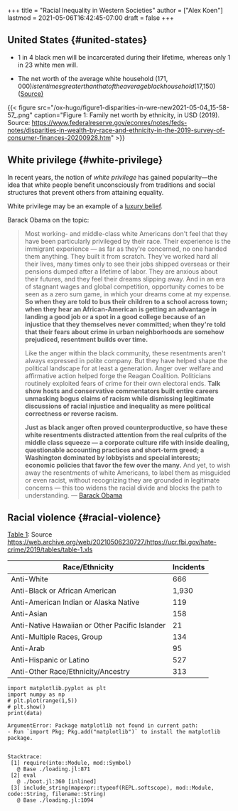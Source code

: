 +++
title = "Racial Inequality in Western Societies"
author = ["Alex Koen"]
lastmod = 2021-05-06T16:42:45-07:00
draft = false
+++

## United States {#united-states}

-   1 in 4 black men will be incarcerated during their lifetime, whereas only 1 in 23 white men will.

-   The net worth of the average white household ($171,000) is ten times greater than that of the average black household ($17,150) ([Source)](https://www.brookings.edu/blog/up-front/2020/02/27/examining-the-black-white-wealth-gap/)

{{< figure src="/ox-hugo/figure1-disparities-in-wre-new2021-05-04_15-58-57_.png" caption="Figure 1: Family net worth by ethnicity, in USD (2019). Source: <https://www.federalreserve.gov/econres/notes/feds-notes/disparities-in-wealth-by-race-and-ethnicity-in-the-2019-survey-of-consumer-finances-20200928.htm>" >}}


## White privilege {#white-privilege}

In recent years, the notion of _white privilege_ has gained popularity—the idea that white people benefit unconsciously from traditions and social structures that prevent others from attaining equality.

White privilege may be an example of a [luxury belief](https://nypost.com/2019/08/17/luxury-beliefs-are-the-latest-status-symbol-for-rich-americans/).

Barack Obama on the topic:

> Most working- and middle-class white Americans don't feel that they have been particularly privileged by their race. Their experience is the immigrant experience — as far as they're concerned, no one handed them anything. They built it from scratch. They've worked hard all their lives, many times only to see their jobs shipped overseas or their pensions dumped after a lifetime of labor. They are anxious about their futures, and they feel their dreams slipping away. And in an era of stagnant wages and global competition, opportunity comes to be seen as a zero sum game, in which your dreams come at my expense. **So when they are told to bus their children to a school across town; when they hear an African-American is getting an advantage in landing a good job or a spot in a good college because of an injustice that they themselves never committed; when they're told that their fears about crime in urban neighborhoods are somehow prejudiced, resentment builds over time.**
>
> Like the anger within the black community, these resentments aren't always expressed in polite company. But they have helped shape the political landscape for at least a generation. Anger over welfare and affirmative action helped forge the Reagan Coalition. Politicians routinely exploited fears of crime for their own electoral ends. **Talk show hosts and conservative commentators built entire careers unmasking bogus claims of racism while dismissing legitimate discussions of racial injustice and inequality as mere political correctness or reverse racism.**
>
> **Just as black anger often proved counterproductive, so have these white resentments distracted attention from the real culprits of the middle class squeeze — a corporate culture rife with inside dealing, questionable accounting practices and short-term greed; a Washington dominated by lobbyists and special interests; economic policies that favor the few over the many.** And yet, to wish away the resentments of white Americans, to label them as misguided or even racist, without recognizing they are grounded in legitimate concerns — this too widens the racial divide and blocks the path to understanding.
> — [Barack Obama](barack_obama.md)


## Racial violence {#racial-violence}

<a id="table--hate-crimes"></a>
<div class="table-caption">
  <span class="table-number"><a href="#table--hate-crimes">Table 1</a></span>:
  Source <a href="https://web.archive.org/web/20210506230727/https://ucr.fbi.gov/hate-crime/2019/tables/table-1.xls">https://web.archive.org/web/20210506230727/https://ucr.fbi.gov/hate-crime/2019/tables/table-1.xls</a>
</div>

| Race/Ethnicity                                 | Incidents |
|------------------------------------------------|-----------|
| Anti-White                                     | 666       |
| Anti-Black or African American                 | 1,930     |
| Anti-American Indian or Alaska Native          | 119       |
| Anti-Asian                                     | 158       |
| Anti-Native Hawaiian or Other Pacific Islander | 21        |
| Anti-Multiple Races, Group                     | 134       |
| Anti-Arab                                      | 95        |
| Anti-Hispanic or Latino                        | 527       |
| Anti-Other Race/Ethnicity/Ancestry             | 313       |

```jupyter-julia
import matplotlib.pyplot as plt
import numpy as np
# plt.plot(range(1,5))
# plt.show()
print(data)
```

```text
ArgumentError: Package matplotlib not found in current path:
- Run `import Pkg; Pkg.add("matplotlib")` to install the matplotlib package.


Stacktrace:
 [1] require(into::Module, mod::Symbol)
   @ Base ./loading.jl:871
 [2] eval
   @ ./boot.jl:360 [inlined]
 [3] include_string(mapexpr::typeof(REPL.softscope), mod::Module, code::String, filename::String)
   @ Base ./loading.jl:1094
```
